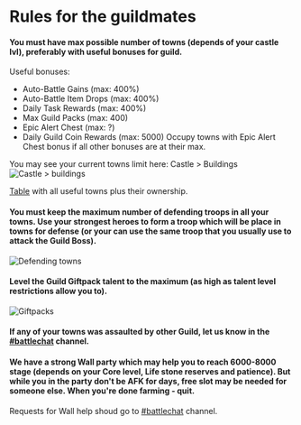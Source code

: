 # Rules for the guildmates
#### You must have max possible number of towns (depends of your castle lvl), preferably with useful bonuses for guild.
Useful bonuses:
* Auto-Battle Gains (max: 400%)
* Auto-Battle Item Drops (max: 400%)
* Daily Task Rewards (max: 400%)
* Max Guild Packs (max: 400)
* Epic Alert Chest (max: ?)
* Daily Guild Coin Rewards (max: 5000)
Occupy towns with Epic Alert Chest bonus if all other bonuses are at their max.

You may see your current towns limit here:
Castle > Buildings
![Castle > buildings](https://cdn.discordapp.com/attachments/789216608858013727/800428492948373504/Rule1.png)

[Table](https://docs.google.com/spreadsheets/d/14IjyH2nUueCSod4uJ31Q7WXL_A9r9VvIZ1eJrlbtD8c/edit?usp=sharing) with all useful towns plus their ownership.
  
#### You must keep the maximum number of defending troops in all your towns. Use your strongest heroes to form a troop which will be place in towns for defense (or your can use the same troop that you usually use to attack the Guild Boss).
![Defending towns](https://cdn.discordapp.com/attachments/789216608858013727/800428789937995836/Rule2.png)

#### Level the Guild Giftpack talent to the maximum (as high as talent level restrictions allow you to).
![Giftpacks](https://cdn.discordapp.com/attachments/789216608858013727/800428872033239100/Rule3.png)

#### If any of your towns was assaulted by other Guild, let us know in the [#battlechat](https://discord.com/channels/713844868165927003/724660107056775180) channel.

#### We have a strong Wall party which may help you to reach 6000-8000 stage (depends on your Core level, Life stone reserves and patience). But while you in the party don't be AFK for days, free slot may be needed for someone else. When you're done farming - quit.
Requests for Wall help shoud go to [#battlechat](https://discord.com/channels/713844868165927003/724660107056775180) channel.
